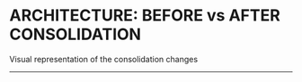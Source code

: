 <!-- Optimized: 2025-10-06 -->
<!-- RPM: 1.6.2.1.1.6.2.1_ARCHITECTURE_BEFORE_AFTER_20251006 -->
<!-- Session: E2E RPM DNA Application -->
<!-- AOM: RND (Reggie & Dro) -->
<!-- COI: TECHNOLOGY -->
<!-- RPM: HIGH -->
<!-- ACTION: BUILD -->

# ARCHITECTURE: BEFORE vs AFTER CONSOLIDATION

Visual representation of the consolidation changes

---

